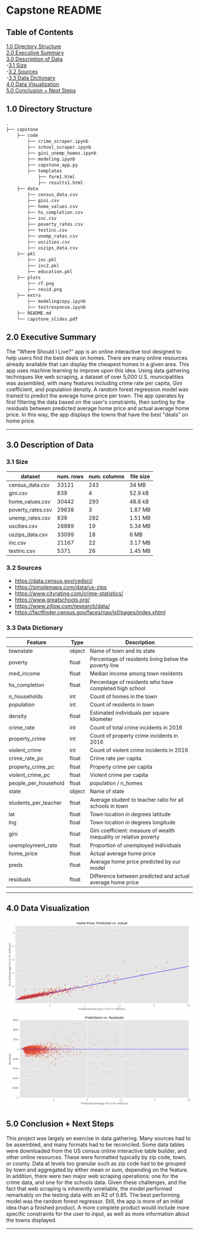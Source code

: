 # Capstone README

## Table of Contents
[1.0 Directory Structure](#10-Directory-Structure)<br>
[2.0 Executive Summary](#20-Executive-Summary)<br>
[3.0 Description of Data](#30-Description-of-Data)<br>
-[3.1 Size](#31-Size)<br>
-[3.2 Sources](#32-Sources)<br>
-[3.3 Data Dictionary](#33-Data-Dictionary)<br>
[4.0 Data Visualization](#50-Data-Visualization)<br>
[5.0 Conclusion + Next Steps](#60-Conclusion-+-Next-Steps)<br>

## 1.0 Directory Structure

```
.
├── capstone
    ├── code
        ├── crime_scraper.ipynb
        ├── school_scraper.ipynb
        ├── gini_unemp_homes.ipynb
        ├── modeling.ipynb
        ├── capstone_app.py
        ├── templates
            ├── form1.html
            ├── results1.html
    ├── data
        ├── census_data.csv
        ├── gini.csv
        ├── home_values.csv
        ├── hs_completion.csv
        ├── inc.csv
        ├── poverty_rates.csv
        ├── testinc.csv
        ├── unemp_rates.csv
        ├── uscities.csv
        ├── uszips_data.csv
    ├── pkl
        ├── inc.pkl
        ├── inc2.pkl
        ├── education.pkl
    ├── plots
        ├── rf.png
        ├── resid.png
    ├── extra
        ├── modelingcopy.ipynb
        ├── testresponse.ipynb
    ├── README.md
    └── capstone_slides.pdf
```

## 2.0 Executive Summary

The "Where Should I Live?" app is an online interactive tool designed to help users find the best deals on homes. There are many online resources already available that can display the cheapest homes in a given area. This app uses machine learning to improve upon this idea. Using data gathering techniques like web scraping, a dataset of over 5,000 U.S. municipalities was assembled, with many features including crime rate per capita, Gini coefficient, and population density. A random forest regression model was trained to predict the average home price per town. The app operates by first filtering the data based on the user's constraints, then sorting by the residuals between predicted average home price and actual average home price. In this way, the app displays the towns that have the best "deals" on home price.

---
## 3.0 Description of Data

### 3.1 Size

|dataset|num. rows|num. columns|file size|
|---|---|---|---|
|census_data.csv|33121|243|34 MB|
|gini.csv|839|4|52.9 kB|
|home_values.csv|30442|293|48.8 kB|
|poverty_rates.csv|29638|3|1.87 MB|
|unemp_rates.csv|839|282|1.51 MB|
|uscities.csv|28889|19|5.34 MB|
|uszips_data.csv|33099|18|6 MB|
|inc.csv|21167|22|3.17 MB|
|testinc.csv|5371|26|1.45 MB|


### 3.2 Sources

- https://data.census.gov/cedsci/
- https://simplemaps.com/data/us-zips
- https://www.cityrating.com/crime-statistics/
- https://www.greatschools.org/
- https://www.zillow.com/research/data/
- https://factfinder.census.gov/faces/nav/jsf/pages/index.xhtml

### 3.3 Data Dictionary

|Feature|Type|Description|
|---|---|---|
|townstate|object|Name of town and its state|
|poverty|float|Percentage of residents living below the poverty line|
|med_income|float|Median income among town residents|
|hs_completion|float|Percentage of residents who have completed high school|
|n_households|int|Count of homes in the town|
|population|int|Count of residents in town|
|density|float|Estimated individuals per square kilometer|
|crime_rate|int|Count of total crime incidents in 2016|
|property_crime|int|Count of property crime incidents in 2016|
|violent_crime|int|Count of violent crime incidents in 2016|
|crime_rate_pc|float|Crime rate per capita|
|property_crime_pc|float|Property crime per capita|
|violent_crime_pc|float|Violent crime per capita|
|people_per_household|float|population / n_homes|
|state|object|Name of state|
|students_per_teacher|float|Average student to teacher ratio for all schools in town|
|lat|float|Town location in degrees latitude|
|lng|float|Town location in degrees longitude|
|gini|float|Gini coefficient: measure of wealth inequality or relative poverty|
|unemployment_rate|float|Proportion of unemployed individuals|
|home_price|float|Actual average home price|
|preds|float|Average home price predicted by our model|
|residuals|float|Difference between predicted and actual average home price|

---
## 4.0 Data Visualization

 <img src="./plots/rf.png">
 <img src="./plots/resid.png">

## 5.0 Conclusion + Next Steps

This project was largely an exercise in data gathering. Many sources had to be assembled, and many formats had to be reconciled. Some data tables were downloaded from the US census online interactive table builder, and other online resources. These were formatted typically by zip code, town, or county. Data at levels too granular such as zip code had to be grouped by town and aggregated by either mean or sum, depending on the feature. In addition, there were two major web scraping operations: one for the crime data, and one for the schools data. Given these challenges, and the fact that web scraping is inherently unreliable, the model performed remarkably on the testing data with an R2 of 0.85. The best performing model was the random forest regressor. Still, the app is more of an initial idea than a finished product. A more complete product would include more specific constraints for the user to input, as well as more information about the towns displayed. 

---